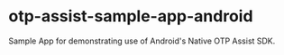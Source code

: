 # otp-assist-sample-app-android
Sample App for demonstrating use of Android's Native OTP Assist SDK.
